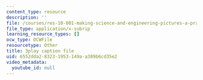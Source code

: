 ```yaml
---
content_type: resource
description: ''
file: /courses/res-10-001-making-science-and-engineering-pictures-a-practical-guide-to-presenting-your-work-spring-2016/6552dda283231953149aa389b6cd35e2_6tAfLDGm9kA.srt
file_type: application/x-subrip
learning_resource_types: []
ocw_type: OCWFile
resourcetype: Other
title: 3play caption file
uid: 6552dda2-8323-1953-149a-a389b6cd35e2
video_metadata:
  youtube_id: null
---
```

